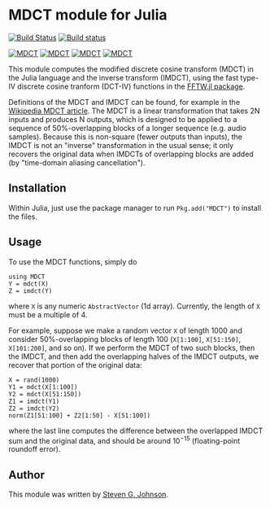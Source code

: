 # MDCT module for Julia

[![Build Status](https://travis-ci.org/stevengj/MDCT.jl.svg?branch=master)](https://travis-ci.org/stevengj/MDCT.jl)
[![Build status](https://ci.appveyor.com/api/projects/status/pl074ibwbl445tal?svg=true)](https://ci.appveyor.com/project/StevenGJohnson/mdct-jl)

[![MDCT](http://pkg.julialang.org/badges/MDCT_0.3.svg)](http://pkg.julialang.org/?pkg=MDCT&ver=0.3)
[![MDCT](http://pkg.julialang.org/badges/MDCT_0.4.svg)](http://pkg.julialang.org/?pkg=MDCT&ver=0.4)
[![MDCT](http://pkg.julialang.org/badges/MDCT_0.5.svg)](http://pkg.julialang.org/?pkg=MDCT&ver=0.5)
[![MDCT](http://pkg.julialang.org/badges/MDCT_0.6.svg)](http://pkg.julialang.org/?pkg=MDCT&ver=0.6)

This module computes the modified discrete cosine transform (MDCT) in
the Julia language and the inverse transform (IMDCT), using the fast
type-IV discrete cosine tranform (DCT-IV) functions in the
[FFTW.jl package](https://github.com/JuliaMath/FFTW.jl).

Definitions of the MDCT and IMDCT can be found, for example in the
[Wikipedia MDCT
article](http://en.wikipedia.org/wiki/Modified_discrete_cosine_transform).
The MDCT is a linear transformation that takes 2N inputs and produces
N outputs, which is designed to be applied to a sequence of
50%-overlapping blocks of a longer sequence (e.g. audio samples).
Because this is non-square (fewer outputs than inputs), the IMDCT is
not an "inverse" transformation in the usual sense; it only recovers
the original data when IMDCTs of overlapping blocks are added (by
"time-domain aliasing cancellation").

## Installation

Within Julia, just use the package manager to run
`Pkg.add("MDCT")` to install the files.

## Usage

To use the MDCT functions, simply do

    using MDCT
    Y = mdct(X)
    Z = imdct(Y)

where `X` is any numeric `AbstractVector` (1d array).  Currently, the
length of `X` must be a multiple of 4.

For example, suppose we make a random vector `X` of length 1000 and
consider 50%-overlapping blocks of length 100 (`X[1:100]`,
`X[51:150]`, `X[101:200]`, and so on).  If we perform the MDCT of two
such blocks, then the IMDCT, and then add the overlapping halves of
the IMDCT outputs, we recover that portion of the original data:

    X = rand(1000)
    Y1 = mdct(X[1:100])
    Y2 = mdct(X[51:150])
    Z1 = imdct(Y1)
    Z2 = imdct(Y2)
    norm(Z1[51:100] + Z2[1:50] - X[51:100])

where the last line computes the difference between the overlapped
IMDCT sum and the original data, and should be around
10<sup>&minus;15</sup> (floating-point roundoff error).

## Author

This module was written by [Steven G. Johnson](http://math.mit.edu/~stevenj/).
